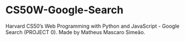 # CS50W-Google-Search

Harvard CS50’s Web Programming with Python and JavaScript - Google Search (PROJECT 0). Made by Matheus Mascaro Simeão.
